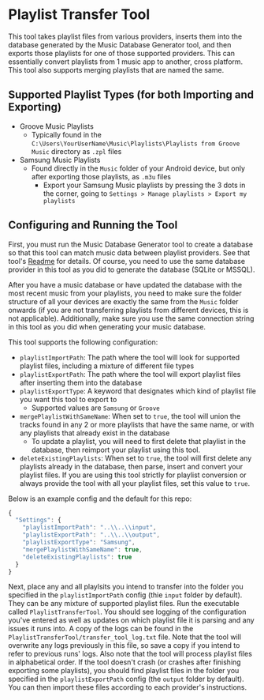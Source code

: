 # Playlist Transfer Tool

This tool takes playlist files from various providers, inserts them into the database generated by the Music Database Generator tool, and then exports those playlists for one of those supported providers. This can essentially convert playlists from 1 music app to another, cross platform. This tool also supports merging playlists that are named the same.

## Supported Playlist Types (for both Importing and Exporting)

- Groove Music Playlists
  - Typically found in the `C:\Users\YourUserName\Music\Playlists\Playlists from Groove Music` directory as `.zpl` files
- Samsung Music Playlists
  - Found directly in the `Music` folder of your Android device, but only after exporting those playlists, as `.m3u` files
    - Export your Samsung Music playlists by pressing the 3 dots in the corner, going to `Settings > Manage playlists > Export my playlists`

## Configuring and Running the Tool

First, you must run the Music Database Generator tool to create a database so that this tool can match music data between playlist providers. See that tool's [Readme](https://github.com/JeffreyGaydos/music-database-generator/blob/main/README.md) for details. Of course, you need to use the same database provider in this tool as you did to generate the database (SQLite or MSSQL).

After you have a music database or have updated the database with the most recent music from your playlists, you need to make sure the folder structure of all your devices are exactly the same from the `Music` folder onwards (if you are not transferring playlists from different devices, this is not applicable). Additionally, make sure you use the same connection string in this tool as you did when generating your music database.

This tool supports the following configuration:
- `playlistImportPath`: The path where the tool will look for supported playlist files, including a mixture of different file types
- `playlistExportPath`: The path where the tool will export playlist files after inserting them into the database
- `playlistExportType`: A keyword that designates which kind of playlist file you want this tool to export to
  - Supported values are `Samsung` or `Groove`
- `mergePlaylistWithSameName`: When set to `true`, the tool will union the tracks found in any 2 or more playlists that have the same name, or with any playlists that already exist in the database
  - To update a playlist, you will need to first delete that playlist in the database, then reimport your playlist using this tool.
- `deleteExistingPlaylists`: When set to `true`, the tool will first delete any playlists already in the database, then parse, insert and convert your playlist files. If you are using this tool strictly for playlist conversion or always provide the tool with all your playlist files, set this value to `true`.

Below is an example config and the default for this repo:
```js
{
  "Settings": {
    "playlistImportPath": "..\\..\\input",
    "playlistExportPath": "..\\..\\output",
    "playlistExportType": "Samsung",
    "mergePlaylistWithSameName": true,
    "deleteExistingPlaylists": true
  }
}
```

Next, place any and all playlsits you intend to transfer into the folder you specified in the `playlistImportPath` config (thie `input` folder by default). They can be any mixture of supported playlist files. Run the executable called `PlaylistTransferTool`. You should see logging of the configuration you've entered as well as updates on which playlist file it is parsing and any issues it runs into. A copy of the logs can be found in the `PlaylistTransferTool/transfer_tool_log.txt` file. Note that the tool will overwrite any logs previously in this file, so save a copy if you intend to refer to previous runs' logs. Also note that the tool will process playlist files in alphabetical order. If the tool doesn't crash (or crashes after finishing exporting some playlists), you should find playlist files in the folder you specified in the `playlistExportPath` config (the `output` folder by default). You can then import these files according to each provider's instructions.